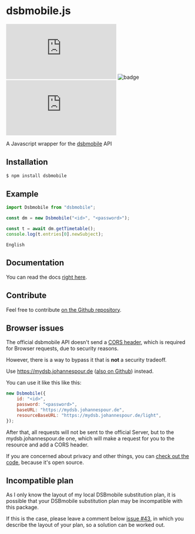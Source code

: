# dsbmobile.js

![badge](https://img.shields.io/github/license/Tch1b0/dsbmobile.js)
![badge](https://img.shields.io/github/workflow/status/Tch1b0/dsbmobile.js/ci?label=ci)
![badge](https://img.shields.io/github/issues/Tch1b0/dsbmobile.js)

A Javascript wrapper for the [dsbmobile](https://dsbmobile.de) API

## Installation

```bash
$ npm install dsbmobile
```

## Example

```js
import Dsbmobile from "dsbmobile";

const dm = new Dsbmobile("<id>", "<password>");

const t = await dm.getTimetable();
console.log(t.entries[0].newSubject);
```

```
English
```

## Documentation

You can read the docs [right here](https://tch1b0.github.io/dsbmobile.js/).

## Contribute

Feel free to contribute [on the Github repository](https://github.com/Tch1b0/dsbmobile.js).

## Browser issues

The official dsbmobile API doesn't send a [CORS header](https://en.wikipedia.org/wiki/Cross-origin_resource_sharing), which is required for Browser requests, due to security reasons.

However, there is a way to bypass it that is **not** a security tradeoff.

Use https://mydsb.johannespour.de ([also on Github](https://github.com/Tch1b0/dsb-middleware)) instead.

You can use it like this like this:

```js
new Dsbmobile({
    id: "<id>",
    password: "<password>",
    baseURL: "https://mydsb.johannespour.de",
    resourceBaseURL: "https://mydsb.johannespour.de/light",
});
```

After that, all requests will not be sent to the official Server, but to the mydsb.johannespour.de one, which will make a request for you to the resource and add a CORS header.

If you are concerned about privacy and other things, you can [check out the code](https://github.com/Tch1b0/dsb-middleware), because it's open source.

## Incompatible plan

As I only know the layout of my local DSBmobile substitution plan, it is possible that your DSBmobile substitution plan may be incompatible with this package.

If this is the case, please leave a comment below [issue #43](https://github.com/Tch1b0/dsbmobile.js/issues/43), in which you describe the layout of your plan, so a solution can be worked out.
